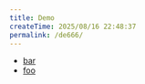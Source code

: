 ```yaml
---
title: Demo
createTime: 2025/08/16 22:48:37
permalink: /de666/
---
```


- [bar](./bar.md)
- [foo](./foo.md)
